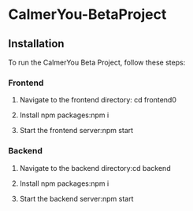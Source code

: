 # CalmerYou-BetaProject

## Installation

To run the CalmerYou Beta Project, follow these steps:

### Frontend

1. Navigate to the frontend directory: cd frontend0

2. Install npm packages:npm i

3. Start the frontend server:npm start

### Backend

1. Navigate to the backend directory:cd backend
   
2. Install npm packages:npm i


3. Start the backend server:npm start
